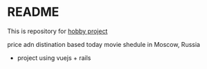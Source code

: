 # README

This is repository for [hobby project](https://todaymovie.herokuapp.com)

price adn distination based today movie shedule in Moscow, Russia

* project using vuejs + rails
